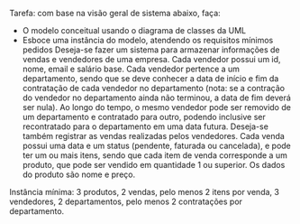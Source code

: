 Tarefa: com base na visão geral de sistema abaixo, faça:
- O modelo conceitual usando o diagrama de classes da UML
- Esboce uma instância do modelo, atendendo os requisitos mínimos pedidos
Deseja-se fazer um sistema para armazenar informações de vendas e vendedores de uma empresa.
Cada vendedor possui um id, nome, email e salário base. Cada vendedor pertence a um departamento,
sendo que se deve conhecer a data de início e fim da contratação de cada vendedor no departamento
(nota: se a contração do vendedor no departamento ainda não terminou, a data de fim deverá ser nula).
Ao longo do tempo, o mesmo vendedor pode ser removido de um departamento e contratado para
outro, podendo inclusive ser recontratado para o departamento em uma data futura.
Deseja-se também registrar as vendas realizadas pelos vendedores. Cada venda possui uma data e um
status (pendente, faturada ou cancelada), e pode ter um ou mais itens, sendo que cada item de venda
corresponde a um produto, que pode ser vendido em quantidade 1 ou superior. Os dados do produto
são nome e preço.

Instância mínima: 3 produtos, 2 vendas, pelo menos 2 itens por venda, 3 vendedores, 2 departamentos, pelo
menos 2 contratações por departamento.
